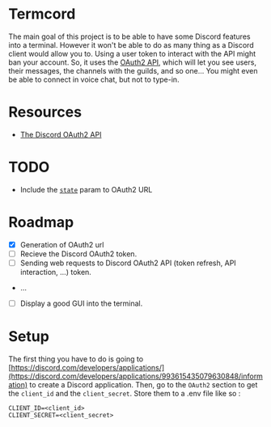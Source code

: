 # Termcord
The main goal of this project is to be able to have some Discord features into a terminal. However it won't be able to do as many thing as a Discord client would allow you to. Using a user token to interact with the API might ban your account. So, it uses the [OAuth2 API](https://discord.com/developers/docs/topics/oauth2#oauth2), which will let you see users, their messages, the channels with the guilds, and so one... You might even be able to connect in voice chat, but not to type-in.

# Resources
- [The Discord OAuth2 API](https://discord.com/developers/docs/topics/oauth2#oauth2)

# TODO
- Include the [`state`](https://discord.com/developers/docs/topics/oauth2#state-and-security) param to OAuth2 URL

# Roadmap
- [X] Generation of OAuth2 url
- [ ] Recieve the Discord OAuth2 token.
- [ ] Sending web requests to Discord OAuth2 API (token refresh, API interaction, ...) token.
- ...
- [ ] Display a good GUI into the terminal.

# Setup
The first thing you have to do is going to [https://discord.com/developers/applications/](https://discord.com/developers/applications/993615435079630848/information) to create a Discord application. Then, go to the `OAuth2` section to get the `client_id` and the `client_secret`. Store them to a .env file like so :
```env
CLIENT_ID=<client_id>
CLIENT_SECRET=<client_secret>
```
